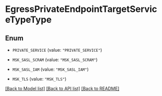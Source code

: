 # EgressPrivateEndpointTargetServiceTypeType

## Enum

* `PRIVATE_SERVICE` (value: `"PRIVATE_SERVICE"`)

* `MSK_SASL_SCRAM` (value: `"MSK_SASL_SCRAM"`)

* `MSK_SASL_IAM` (value: `"MSK_SASL_IAM"`)

* `MSK_TLS` (value: `"MSK_TLS"`)


[[Back to Model list]](../README.md#documentation-for-models) [[Back to API list]](../README.md#documentation-for-api-endpoints) [[Back to README]](../README.md)


